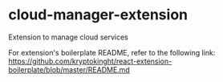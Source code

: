 # cloud-manager-extension
Extension to manage cloud services

For extension's boilerplate README, refer to the following link:
https://github.com/kryptokinght/react-extension-boilerplate/blob/master/README.md